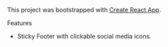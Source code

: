 This project was bootstrapped with [Create React App](https://github.com/facebook/create-react-app).

Features
<br>
- Sticky Footer with clickable social media icons.
